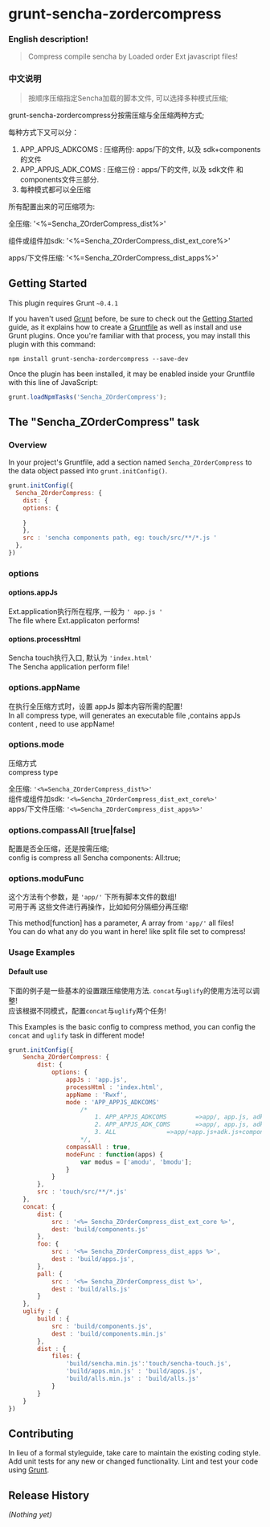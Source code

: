 # grunt-sencha-zordercompress

### English description!
> Compress compile sencha by Loaded order Ext javascript files!

### 中文说明
> 按顺序压缩指定Sencha加载的脚本文件, 可以选择多种模式压缩;  

grunt-sencha-zordercompress分按需压缩与全压缩两种方式;  

每种方式下又可以分： 

1. APP_APPJS_ADKCOMS : 压缩两份: apps/下的文件, 以及 sdk+components的文件  
2. APP_APPJS_ADK_COMS : 压缩三份 : apps/下的文件, 以及 sdk文件 和 components文件三部分.  
3. 每种模式都可以全压缩  

所有配置出来的可压缩项为:   

全压缩: '<%=Sencha_ZOrderCompress_dist%>'  

组件或组件加sdk: '<%=Sencha_ZOrderCompress_dist_ext_core%>'  

apps/下文件压缩: '<%=Sencha_ZOrderCompress_dist_apps%>'  


## Getting Started
This plugin requires Grunt `~0.4.1`

If you haven't used [Grunt](http://gruntjs.com/) before, be sure to check out the [Getting Started](http://gruntjs.com/getting-started) guide, as it explains how to create a [Gruntfile](http://gruntjs.com/sample-gruntfile) as well as install and use Grunt plugins. Once you're familiar with that process, you may install this plugin with this command:

```shell
npm install grunt-sencha-zordercompress --save-dev
```

Once the plugin has been installed, it may be enabled inside your Gruntfile with this line of JavaScript:

```js
grunt.loadNpmTasks('Sencha_ZOrderCompress');
```

## The "Sencha_ZOrderCompress" task

### Overview
In your project's Gruntfile, add a section named `Sencha_ZOrderCompress` to the data object passed into `grunt.initConfig()`.

```js
grunt.initConfig({
  Sencha_ZOrderCompress: {
    dist: {
	options: {
		
	}
    },
    src : 'sencha components path, eg: touch/src/**/*.js '
  },
})
```

### options

#### options.appJs
Ext.application执行所在程序, 一般为 `' app.js '`  
The file where Ext.applicaton performs!  

#### options.processHtml
Sencha touch执行入口, 默认为 `'index.html'`  
The Sencha application perform file!  

### options.appName
在执行全压缩方式时，设置 appJs 脚本内容所需的配置!  
In all compress type, will generates an executable file ,contains appJs content , need to use appName!  

### options.mode
压缩方式  
compress type  

全压缩: `'<%=Sencha_ZOrderCompress_dist%>'`  
组件或组件加sdk: `'<%=Sencha_ZOrderCompress_dist_ext_core%>'`  
apps/下文件压缩: `'<%=Sencha_ZOrderCompress_dist_apps%>'`  

### options.compassAll [true|false]
配置是否全压缩，还是按需压缩;  
config is compress all Sencha components: All:true;  

### options.moduFunc
这个方法有个参数，是 `'app/'` 下所有脚本文件的数组!  
可用于再 这些文件进行再操作，比如如何分隔细分再压缩!  

This method[function] has a parameter, A array from `'app/'` all files!  
You can do what any do you want in here! like split file set to compress!

### Usage Examples

#### Default use
下面的例子是一些基本的设置跟压缩使用方法. `concat`与`uglify`的使用方法可以调整!  
应该根据不同模式，配置`concat`与`uglify`两个任务!  

This Examples is the basic config to compress method, you can config the `concat` and `uglify` task in different mode!  

```js
grunt.initConfig({
	Sencha_ZOrderCompress: {
		dist: {
			options: {
				appJs : 'app.js',
				processHtml : 'index.html',
				appName : 'Rwxf',
				mode : 'APP_APPJS_ADKCOMS' 
					/*
						1. APP_APPJS_ADKCOMS		=>app/, app.js, adk+components
						2. APP_APPJS_ADK_COMS		=>app/, app.js, adk.js, components[touch/src]
						3. ALL				=>app/+app.js+adk.js+components[touch/src]
					*/,
				compassAll : true,
				modeFunc : function(apps) {
					var modus = ['amodu', 'bmodu'];
				}
			}
		},
		src : 'touch/src/**/*.js'
	},	
	concat: {
		dist: {
			src : '<%= Sencha_ZOrderCompress_dist_ext_core %>',
			dest: 'build/components.js'
		},
		foo: {
			src : '<%= Sencha_ZOrderCompress_dist_apps %>',
			dest : 'build/apps.js',
		},
		pall: {
			src : '<%= Sencha_ZOrderCompress_dist %>',
			dest : 'build/alls.js'
		}
	},
	uglify : {
		build : {
			src : 'build/components.js',
			dest : 'build/components.min.js'
		},
		dist : {
			files: {
				'build/sencha.min.js':'touch/sencha-touch.js',
				'build/apps.min.js' : 'build/apps.js',
				'build/alls.min.js' : 'build/alls.js'
			}
		}
	}
})
```

## Contributing
In lieu of a formal styleguide, take care to maintain the existing coding style. Add unit tests for any new or changed functionality. Lint and test your code using [Grunt](http://gruntjs.com/).

## Release History
_(Nothing yet)_
